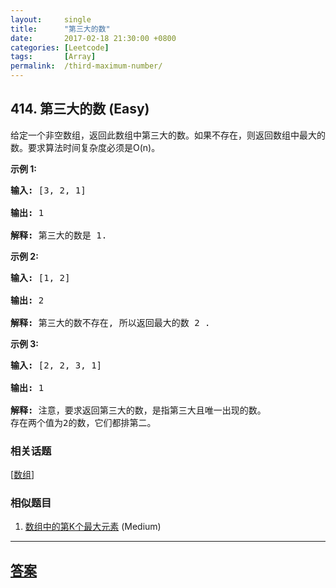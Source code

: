 ```yaml
---
layout:     single
title:      "第三大的数"
date:       2017-02-18 21:30:00 +0800
categories: [Leetcode]
tags:       [Array]
permalink:  /third-maximum-number/
---
```


## 414. 第三大的数 (Easy)

<p>给定一个非空数组，返回此数组中第三大的数。如果不存在，则返回数组中最大的数。要求算法时间复杂度必须是O(n)。</p>

<p><strong>示例 1:</strong></p>

<pre>
<strong>输入:</strong> [3, 2, 1]

<strong>输出:</strong> 1

<strong>解释:</strong> 第三大的数是 1.
</pre>

<p><strong>示例 2:</strong></p>

<pre>
<strong>输入:</strong> [1, 2]

<strong>输出:</strong> 2

<strong>解释:</strong> 第三大的数不存在, 所以返回最大的数 2 .
</pre>

<p><strong>示例 3:</strong></p>

<pre>
<strong>输入:</strong> [2, 2, 3, 1]

<strong>输出:</strong> 1

<strong>解释:</strong> 注意，要求返回第三大的数，是指第三大且唯一出现的数。
存在两个值为2的数，它们都排第二。
</pre>

### 相关话题
  [[数组](https://github.com/openset/leetcode/tree/master/tag/array/README.md)]

### 相似题目
  1. [数组中的第K个最大元素](/kth-largest-element-in-an-array) (Medium)

---

## [答案](https://github.com/openset/leetcode/tree/master/problems/third-maximum-number)
